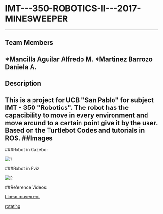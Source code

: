 # IMT---350-ROBOTICS-II---2017-MINESWEEPER
---
## Team Members

   *Mancilla Aguilar Alfredo M.
   *Martinez Barrozo Daniela A.
---
## Description
 
This is a project for UCB "San Pablo" for subject IMT - 350 "Robotics".
 The robot has the capacibility to move in every environment and move around to a certain point give it by the user.
Based on the Turtlebot Codes and tutorials in ROS.
##Images
---

###Robot in Gazebo:

![1](https://github.com/alfredo/Gazebo.png "Gazebo")

###Robot in Rviz

![2](https://github.com/alfredo/Rviz.png "Rviz")

 ##Reference Videos:

[Linear movement](https://youtu.be/TbKJC3mvNU0)

[rotating](https://www.google.com)
